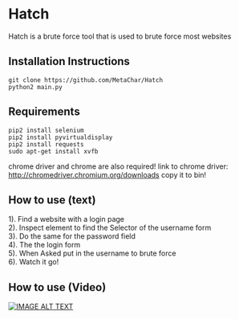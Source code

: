 # Hatch
Hatch is a brute force tool that is used to brute force most websites


## Installation Instructions
```
git clone https://github.com/MetaChar/Hatch
python2 main.py
```

## Requirements
```
pip2 install selenium
pip2 install pyvirtualdisplay
pip2 install requests
sudo apt-get install xvfb
```
chrome driver and chrome are also required!
link to chrome driver: http://chromedriver.chromium.org/downloads
copy it to bin!
<br>
## How to use (text)
1). Find a website with a login page<br>
2). Inspect element to find the Selector of the username form<br>
3). Do the same for the password field<br>
4). The the login form <br>
5). When Asked put in the username to brute force<br>
6). Watch it go!

## How to use (Video)
[![IMAGE ALT TEXT](https://i.ytimg.com/vi/Hd_kQVnajxk/1.jpg)](https://youtu.be/Hd_kQVnajxk "Video Title")

